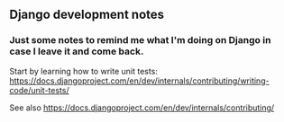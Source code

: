 ## Django development notes
### Just some notes to remind me what I'm doing on Django in case I leave it and come back.

Start by learning how to write unit tests: 
https://docs.djangoproject.com/en/dev/internals/contributing/writing-code/unit-tests/


See also  https://docs.djangoproject.com/en/dev/internals/contributing/
